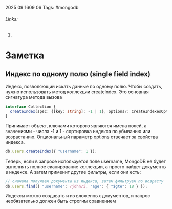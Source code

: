 2025 09 1609 06
Tags: #mongodb
###### Links: 
1) 
# Заметка
## Индекс по одному полю (single field index)
Индекс, позволяющий искать данные по одному полю. Чтобы создать, нужно использовать метод коллекции createIndex. Это основная сигнатура метода вызова
```ts
interface Collection {
  createIndex(spec: {[key: string]: -1 | 1}, options?: CreateIndexesOptions)
}
```
Принимает объект, ключами которого являются имена полей, а значениями - числа -1 и 1 - сортировка индекса по убыванию или возрастанию. Опциональный параметр options отвечает за свойства индекса.
```ts
db.users.createIndex({ "username": 1 });
```
Теперь, если в запросе используется поле username, MongoDB не будет выполнять полное сканирование коллекции, а просто найдет документы в индексе. А затем применит другие фильтры, если они есть:
```ts
// сначала получаем документы из индекса, затем фильтруем по возрасту
db.users.find({ "username": /john/i, "age": { "$gte": 18 } });
```
Индексы можно создавать и из вложенных документов, и запрос необязательно должен быть строгим сравнением